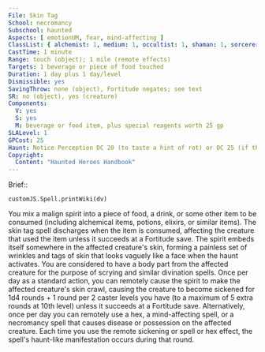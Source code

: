 ```yaml
---
File: Skin Tag
School: necromancy
Subschool: haunted
Aspects: [ emotionUM, fear, mind-affecting ]
ClassList: { alchemist: 1, medium: 1, occultist: 1, shaman: 1, sorcerer: 1, wizard: 1, witch: 1 }
CastTime: 1 minute
Range: touch (object); 1 mile (remote effects)
Targets: 1 beverage or piece of food touched
Duration: 1 day plus 1 day/level
Dismissible: yes
SavingThrow: none (object), Fortitude negates; see text
SR: no (object), yes (creature)
Components:
  V: yes
  S: yes
  M: beverage or food item, plus special reagents worth 25 gp
SLALevel: 1
GPCost: 25
Haunt: Notice Perception DC 20 (to taste a hint of rot) or DC 25 (if the affected creature is wearing armor or heavy clothing)  hp 5 hp; Trigger conditional (using the item or the spell's remote effect); Reset none
Copyright:
  Content: "Haunted Heroes Handbook"
---
```

Brief:: 

```dataviewjs
customJS.Spell.printWiki(dv)
```

You mix a malign spirit into a piece of food, a drink, or some other item to be consumed (including alchemical items, potions, elixirs, or similar items). The skin tag spell discharges when the item is consumed, affecting the creature that used the item unless it succeeds at a Fortitude save. The spirit embeds itself somewhere in the affected creature's skin, forming a painless set of wrinkles and tags of skin that looks vaguely like a face when the haunt activates. You are considered to have a body part from the affected creature for the purpose of scrying and similar divination spells. Once per day as a standard action, you can remotely cause the spirit to make the affected creature's skin crawl, causing the creature to become sickened for 1d4 rounds + 1 round per 2 caster levels you have (to a maximum of 5 extra rounds at 10th level) unless it succeeds at a Fortitude save. Alternatively, once per day you can remotely use a hex, a mind-affecting spell, or a necromancy spell that causes disease or possession on the affected creature. Each time you use the  remote sickening or spell or hex effect, the spell's haunt-like manifestation occurs during that round.
